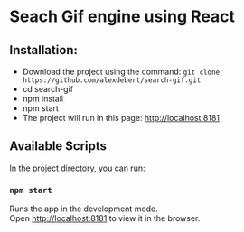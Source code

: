 # Seach Gif engine using React


## Installation:

- Download the project using the command: `git clone https://github.com/alexdebert/search-gif.git`
- cd search-gif
- npm install
- npm start
- The project will run in this page: [http://localhost:8181](http://localhost:8181)


## Available Scripts

In the project directory, you can run:

### `npm start`

Runs the app in the development mode.<br>
Open [http://localhost:8181](http://localhost:8181) to view it in the browser.